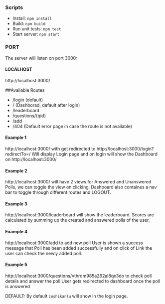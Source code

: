 ###  Scripts

- Install: ```npm install```
- Build: ```npm build```
- Run unit tests: ```npm test```
- Start server: ```npm start```

### PORT
The server will listen on port 3000:

#### LOCALHOST
http://localhost:3000/

##Available Routes
- /login (default)
- / (Dashborad, default after login)
- /leaderboard
- /questions/{qid}
- /add
- /404 (Default error page in case the route is not available)

#### Example 1
http://localhost:3000/ with get redirected to http://localhost:3000/login?redirectTo=/
Will display Login page and on login will show the Dashboard on http://localhost:3000/ 

#### Example 2
http://localhost:3000/ will have 2 views for Answered and Unanswered Polls, we can toggle the view on clicking. Dashboard also containes a nav bar to toggle through different routes and LOGOUT.

#### Example 3
http://localhost:3000/leaderboard will show the leaderboard.
Scores are calculated by summing up the created and answered polls of the user.

#### Example 4
http://localhost:3000/add to add new poll
User is shown a success message that Poll has been added successfully and on click of Link the user can check the newly added poll.

#### Example 5
http://localhost:3000/questions/vthrdm985a262al8qx3do to check poll details and answer the poll
User gets redirected to dashboard once the poll is answered

DEFAULT:
By default ```zoshikanlu``` will show in the login page.

